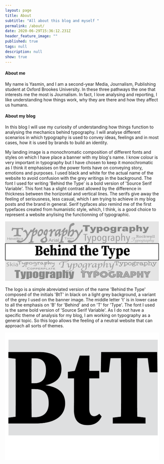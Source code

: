 ```yaml
---
layout: page
title: About
subtitle: "All about this blog and myself "
permalink: /about/
date: 2020-06-29T15:36:12.231Z
header_feature_image: ""
published: true
tags: null
description: null
show: true
---
```

#### About me

My name is Yasmin, and I am a second-year Media, Journalism, Publishing student at Oxford Brookes University. In these three pathways the one that interests me the most is Journalism. In fact, I love analysing and reporting, I like understanding how things work, why they are there and how they affect us humans. 

#### About my blog

In this blog I will use my curiosity of understanding how things function to analysing the mechanics behind typography. I will analyse different scenarios in which typography is used to convey ideas, feelings and in most cases, how it is used by brands to build an identity. 

My landing image is a monochromatic composition of different fonts and styles on which I have place a banner with my blog's name. I know colour is very important in typography but I have chosen to keep it monochromatic as I think it emphasises on the power fonts have on conveying story, emotions and purposes. I used black and white for the actual name of the website to avoid confusion with the grey writings in the background. The font I used for writing 'Behind the Type' is a bold version of 'Source Serif Variable'. This font has a slight contrast allowed by the difference in thickness between the horizontal and vertical lines. The serifs give away the feeling of seriousness, less casual, which I am trying to achieve in my blog posts and the brand in general. Serif typfaces also remind me of the first typefaces created from humanistic style, which, I think, is a good choice to represent a website anylising the functionning of typographic.

![](../uploads/banner2.0.png)

The logo is a simple abreviated version of the name 'Behind the Type' composed of the initials 'BtT' in black on a light grey background, a variant of the grey I used on the banner image. The middle letter 't' is in lower case to all the emphasis on 'B' for 'Behind' and on 'T' for 'Type'. The font I used is the same bold version of 'Source Serif Variable'. As I do not have a specific theme of analysis for my blog, I am working on typography as a general topic. So this logo allows the feeling of a neutral website that can approach all sorts of themes. 

![](../uploads/logo3.png)